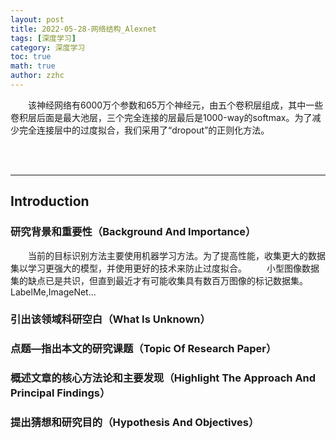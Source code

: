 ```yaml
---
layout: post
title: 2022-05-28-网络结构_Alexnet 
tags: [深度学习]
category: 深度学习
toc: true
math: true
author: zzhc
---
```


&emsp;&emsp;该神经网络有6000万个参数和65万个神经元，由五个卷积层组成，其中一些卷积层后面是最大池层，三个完全连接的层最后是1000-way的softmax。为了减少完全连接层中的过度拟合，我们采用了“dropout”的正则化方法。

<br>
<br>

***

## Introduction

### 研究背景和重要性（Background And Importance）

&emsp;&emsp;当前的目标识别方法主要使用机器学习方法。为了提高性能，收集更大的数据集以学习更强大的模型，并使用更好的技术来防止过度拟合。
&emsp;&emsp;小型图像数据集的缺点已是共识，但直到最近才有可能收集具有数百万图像的标记数据集。LabelMe,ImageNet...

### 引出该领域科研空白（What Is Unknown）


### 点题—指出本文的研究课题（Topic Of Research Paper）


### 概述文章的核心方法论和主要发现（Highlight The Approach And Principal Findings）

### 提出猜想和研究目的（Hypothesis And Objectives）